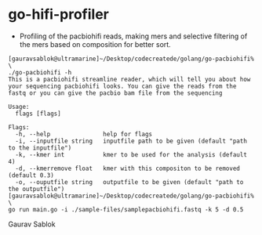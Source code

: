 # go-hifi-profiler

- Profiling of the pacbiohifi reads, making mers and selective filtering of the mers based on composition for better sort.


```
[gauravsablok@ultramarine]~/Desktop/codecreatede/golang/go-pacbiohifi% \
./go-pacbiohifi -h
This is a pacbiohifi streamline reader, which will tell you about how your sequencing pacbiohifi looks. You can give the reads from the fastq or you can give the pacbio bam file from the sequencing

Usage:
  flags [flags]

Flags:
  -h, --help               help for flags
  -i, --inputfile string   inputfile path to be given (default "path to the inputfile")
  -k, --kmer int           kmer to be used for the analysis (default 4)
  -d, --kmerremove float   kmer with this compositon to be removed (default 0.3)
  -o, --ouputfile string   outputfile to be given (default "path to the outputfile")
[gauravsablok@ultramarine]~/Desktop/codecreatede/golang/go-pacbiohifi% \
go run main.go -i ./sample-files/samplepacbiohifi.fastq -k 5 -d 0.5

```

Gaurav Sablok
